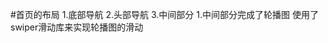 #首页的布局
      1.底部导航<FooterGuide>
      2.头部导航<IndexHeader>
      3.中间部分<Allcontent>
         1.中间部分完成了轮播图
              使用了swiper滑动库来实现轮播图的滑动
